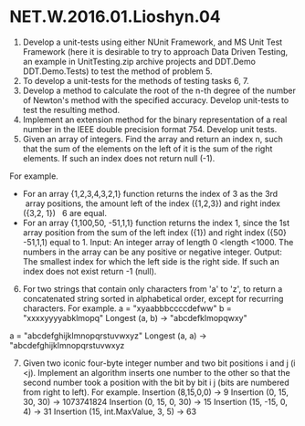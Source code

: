 # NET.W.2016.01.Lioshyn.04

1. Develop a unit-tests using either NUnit Framework, and MS Unit Test Framework (here it is desirable to try to approach Data Driven Testing, an example in UnitTesting.zip archive projects and DDT.Demo DDT.Demo.Tests) to test the method of problem 5.
2. To develop a unit-tests for the methods of testing tasks 6, 7.
3. Develop a method to calculate the root of the n-th degree of the number of Newton's method with the specified accuracy. Develop unit-tests to test the resulting method.
4. Implement an extension method for the binary representation of a real number in the IEEE double precision format 754. Develop unit tests.
5. Given an array of integers. Find the array and return an index n, such that the sum of the elements on the left of it is the sum of the right elements. If such an index does not return null (-1).

For example.
* For an array {1,2,3,4,3,2,1} function returns the index of 3 as the 3rd
 array positions, the amount left of the index ({1,2,3}) and right index ({3,2, 1})
  6 are equal.
* For an array {1,100,50, -51,1,1} function returns the index 1, since the 1st
array position from the sum of the left index ({1}) and right index ({50} -51,1,1)
equal to 1.
Input: An integer array of length 0 <length <1000. The numbers in the array can be any positive or negative integer.
Output: The smallest index for which the left side is the right side. If such an index does not exist return -1 (null).

6. For two strings that contain only characters from 'a' to 'z', to return a concatenated string sorted in alphabetical order, except for recurring characters.
For example.
a = "xyaabbbccccdefww"
b = "xxxxyyyyabklmopq"
Longest (a, b) -> "abcdefklmopqwxy"

a = "abcdefghijklmnopqrstuvwxyz"
Longest (a, a) -> "abcdefghijklmnopqrstuvwxyz

7. Given two iconic four-byte integer number and two bit positions i and j (i <j). Implement an algorithm inserts one number to the other so that the second number took a position with the bit by bit i j (bits are numbered from right to left).
For example.
Insertion (8,15,0,0) -> 9
Insertion (0, 15, 30, 30) -> 1073741824
Insertion (0, 15, 0, 30) -> 15
Insertion (15, -15, 0, 4) -> 31
Insertion (15, int.MaxValue, 3, 5) -> 63
